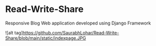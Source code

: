 # Read-Write-Share
Responsive Blog Web application developed using Django Framework

![alt tag]https://github.com/SaurabhLohar/Read-Write-Share/blob/main/static/indexpage.JPG
